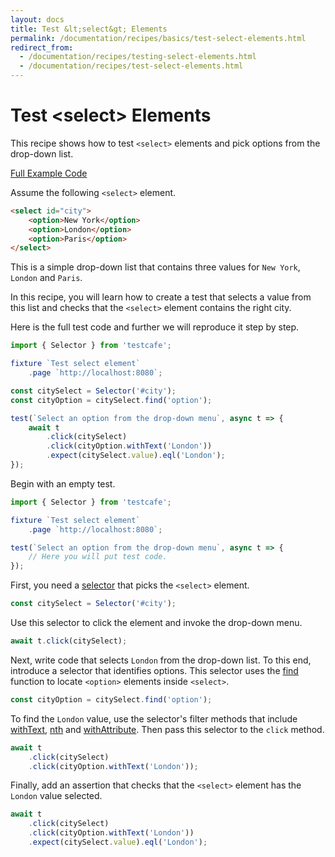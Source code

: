 ```yaml
---
layout: docs
title: Test &lt;select&gt; Elements
permalink: /documentation/recipes/basics/test-select-elements.html
redirect_from:
  - /documentation/recipes/testing-select-elements.html
  - /documentation/recipes/test-select-elements.html
---
```

# Test \<select\> Elements

This recipe shows how to test `<select>` elements and pick options from the drop-down list.

[Full Example Code](https://github.com/DevExpress/testcafe-examples/tree/master/examples/test-select-elements)

Assume the following `<select>` element.

```html
<select id="city">
    <option>New York</option>
    <option>London</option>
    <option>Paris</option>
</select>
```

This is a simple drop-down list that contains three values for `New York`, `London` and `Paris`.

In this recipe, you will learn how to create a test that selects a value from this list
and checks that the `<select>` element contains the right city.

Here is the full test code and further we will reproduce it step by step.

```js
import { Selector } from 'testcafe';

fixture `Test select element`
    .page `http://localhost:8080`;

const citySelect = Selector('#city');
const cityOption = citySelect.find('option');

test(`Select an option from the drop-down menu`, async t => {
    await t
        .click(citySelect)
        .click(cityOption.withText('London'))
        .expect(citySelect.value).eql('London');
});
```

Begin with an empty test.

```js
import { Selector } from 'testcafe';

fixture `Test select element`
    .page `http://localhost:8080`;

test(`Select an option from the drop-down menu`, async t => {
    // Here you will put test code.
});
```

First, you need a [selector](../../guides/basic-guides/select-page-elements.md) that picks the `<select>` element.

```js
const citySelect = Selector('#city');
```

Use this selector to click the element and invoke the drop-down menu.

```js
await t.click(citySelect);
```

Next, write code that selects `London` from the drop-down list. To this end, introduce a selector that identifies options.
This selector uses the [find](../../reference/test-api/selector/find.md) function to locate `<option>` elements inside `<select>`.

```js
const cityOption = citySelect.find('option');
```

To find the `London` value, use the selector's filter methods that include [withText](../../reference/test-api/selector/withtext.md), [nth](../../reference/test-api/selector/nth.md) and
[withAttribute](../../reference/test-api/selector/withattribute.md).
Then pass this selector to the `click` method.

```js
await t
    .click(citySelect)
    .click(cityOption.withText('London'));
```

Finally, add an assertion that checks that the `<select>` element has the `London` value selected.

```js
await t
    .click(citySelect)
    .click(cityOption.withText('London'))
    .expect(citySelect.value).eql('London');
```
